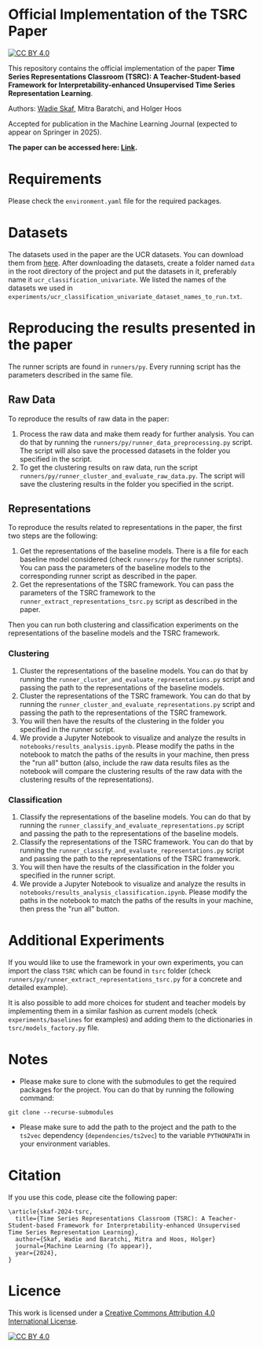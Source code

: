 # Official Implementation of the TSRC Paper

[![CC BY 4.0][cc-by-shield]][cc-by]

This repository contains the official implementation of the paper **Time Series Representations Classroom (TSRC): A Teacher-Student-based Framework for Interpretability-enhanced Unsupervised Time Series Representation Learning**.

Authors: [Wadie Skaf](https://skaf.me), Mitra Baratchi, and Holger Hoos

Accepted for publication in the Machine Learning Journal (expected to appear on Springer in 2025).

**The paper can be accessed here: [Link](https://ada.liacs.nl/papers/SkafEtAl25.pdf).**

# Requirements

Please check the `environment.yaml` file for the required packages.

# Datasets

The datasets used in the paper are the UCR datasets. You can download them from [here](http://www.timeseriesclassification.com/Downloads/). After downloading the datasets, create a folder named `data` in the root directory of the project and put the datasets in it, preferably name it `ucr_classification_univariate`. We listed the names of the datasets we used in `experiments/ucr_classification_univariate_dataset_names_to_run.txt`.

# Reproducing the results presented in the paper

The runner scripts are found in `runners/py`. Every running script has the parameters described in the same file.

## Raw Data
To reproduce the results of raw data in the paper:
1. Process the raw data and make them ready for further analysis. You can do that by running the `runners/py/runner_data_preprocessing.py` script. The script will also save the processed datasets in the folder you specified in the script.
2. To get the clustering results on raw data, run the script `runners/py/runner_cluster_and_evaluate_raw_data.py`. The script will save the clustering results in the folder you specified in the script.

## Representations
To reproduce the results related to representations in the paper, the first two steps are the following:

1. Get the representations of the baseline models. There is a file for each baseline model considered (check `runners/py` for the runner scripts). You can pass the parameters of the baseline models to the corresponding runner script as described in the paper.
2. Get the representations of the TSRC framework. You can pass the parameters of the TSRC framework to the `runner_extract_representations_tsrc.py` script as described in the paper.

Then you can run both clustering and classification experiments on the representations of the baseline models and the TSRC framework.

### Clustering

1. Cluster the representations of the baseline models. You can do that by running the `runner_cluster_and_evaluate_representations.py` script and passing the path to the representations of the baseline models. 
2. Cluster the representations of the TSRC framework.
   You can do that by running the `runner_cluster_and_evaluate_representations.py` script and passing the path to the representations of the TSRC framework.
3. You will then have the results of the clustering in the folder you specified in the runner script.
4. We provide a Jupyter Notebook to visualize and analyze the results in `notebooks/results_analysis.ipynb`. Please modify the paths in the notebook to match the paths of the results in your machine, then press the "run all" button (also, include the raw data results files as the notebook will compare the clustering results of the raw data with the clustering results of the representations).

### Classification
1. Classify the representations of the baseline models.
   You can do that by running the `runner_classify_and_evaluate_representations.py` script and passing the path to the representations of the baseline models.
2. Classify the representations of the TSRC framework. You can do that by running the `runner_classify_and_evaluate_representations.py` script and passing the path to the representations of the TSRC framework.
3. You will then have the results of the classification in the folder you specified in the runner script.
4. We provide a Jupyter Notebook to visualize and analyze the results in `notebooks/results_analysis_classification.ipynb`. Please modify the paths in the notebook to match the paths of the results in your machine, then press the "run all" button.

# Additional Experiments

If you would like to use the framework in your own experiments, you can import the class `TSRC` which can be found  in `tsrc` folder (check `runners/py/runner_extract_representations_tsrc.py` for a concrete and detailed example).

It is also possible to add more choices for student and teacher models by implementing them in a similar fashion as current models (check `experiments/baselines` for examples) and adding them to the dictionaries in `tsrc/models_factory.py` file.

# Notes

* Please make sure to clone with the submodules to get the required packages for the project. You can do that by running the following command:

```
git clone --recurse-submodules
```

* Please make sure to add the path to the project and the path to the `ts2vec` dependency (`dependencies/ts2vec`) to the variable `PYTHONPATH` in your environment variables.

# Citation

If you use this code, please cite the following paper:

```
\article{skaf-2024-tsrc,
  title={Time Series Representations Classroom (TSRC): A Teacher-Student-based Framework for Interpretability-enhanced Unsupervised Time Series Representation Learning},
  author={Skaf, Wadie and Baratchi, Mitra and Hoos, Holger}
  journal={Machine Learning (To appear)},
  year={2024},
}
```

# Licence

This work is licensed under a
[Creative Commons Attribution 4.0 International License][cc-by].

[![CC BY 4.0][cc-by-image]][cc-by]

[cc-by]: http://creativecommons.org/licenses/by/4.0/

[cc-by-image]: https://i.creativecommons.org/l/by/4.0/88x31.png

[cc-by-shield]: https://img.shields.io/badge/License-CC%20BY%204.0-lightgrey.svg
